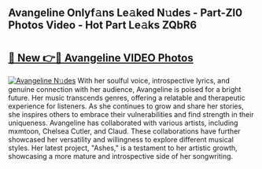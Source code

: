 ## Avangeline Onlyf𝚊ns Le𝚊ked N𝚞des - Part-Zl0 Photos Video - Hot Part Le𝚊ks ZQbR6

# <h2><a href="http://ac50736.deff.icu/?id=Avangeline">🔗 New 👉🔴 Avangeline VIDEO Photos</a></h2>

[![Avangeline N𝚞des](https://i.imgur.com/rIISA9y.gif)](http://ac50736.deff.icu/?id=Avangeline)
With her soulful voice, introspective lyrics, and genuine connection with her audience, Avangeline is poised for a bright future. Her music transcends genres, offering a relatable and therapeutic experience for listeners. As she continues to grow and share her stories, she inspires others to embrace their vulnerabilities and find strength in their uniqueness. Avangeline has collaborated with various artists, including mxmtoon, Chelsea Cutler, and Claud. These collaborations have further showcased her versatility and willingness to explore different musical styles. Her latest project, "Ashes," is a testament to her artistic growth, showcasing a more mature and introspective side of her songwriting.
